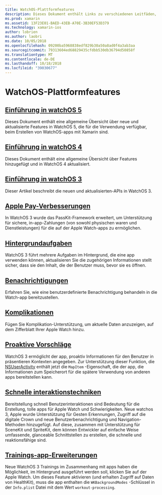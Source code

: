 ```yaml
---
title: WatchOS-Plattformfeatures
description: Dieses Dokument enthält Links zu verschiedenen Leitfäden, die WatchOS-Plattformfeatures wie z. B. Apple Pay, Benachrichtigungen, Komplikationen, proaktive Vorschläge, Trainings-apps und vieles mehr zu beschreiben.
ms.prod: xamarin
ms.assetid: 13F23E01-BAED-43EB-A70E-3B30EF53D379
ms.technology: xamarin-ios
author: lobrien
ms.author: laobri
ms.date: 10/05/2018
ms.openlocfilehash: 09200ba5968838edf829b30a50a8ad0f4a3ab3aa
ms.sourcegitcommit: 79313604ed68829435cfdbb530db36794d50858f
ms.translationtype: MT
ms.contentlocale: de-DE
ms.lasthandoff: 10/18/2018
ms.locfileid: "39030677"
---
```

# <a name="watchos-platform-features"></a>WatchOS-Plattformfeatures

## <a name="introduction-to-watchos-5introduction-to-watchos5indexmd"></a>[Einführung in watchOS 5](introduction-to-watchos5/index.md)

Dieses Dokument enthält eine allgemeine Übersicht über neue und aktualisierte Features in WatchOS 5, die für die Verwendung verfügbar, beim Erstellen von WatchOS-apps mit Xamarin sind.

## <a name="introduction-to-watchos-4introduction-to-watchos4md"></a>[Einführung in watchOS 4](introduction-to-watchos4.md)

Dieses Dokument enthält eine allgemeine Übersicht über Features hinzugefügt und in WatchOS 4 aktualisiert.

## <a name="introduction-to-watchos-3introduction-to-watchos3indexmd"></a>[Einführung in watchOS 3](introduction-to-watchos3/index.md)

Dieser Artikel beschreibt die neuen und aktualisierten-APIs in WatchOS 3.

## <a name="apple-pay-enhancementsioswatchosplatformapple-paymd"></a>[Apple Pay-Verbesserungen](~/ios/watchos/platform/apple-pay.md)

In WatchOS 3 wurde das PassKit-Framework erweitert, um Unterstützung für sichere, in-app-Zahlungen (von sowohl physischen waren und Dienstleistungen) für die auf der Apple Watch-apps zu ermöglichen.

## <a name="background-tasksioswatchosplatformbackground-tasksmd"></a>[Hintergrundaufgaben](~/ios/watchos/platform/background-tasks.md)

WatchOS 3 führt mehrere Aufgaben im Hintergrund, die eine app verwenden können, aktualisieren Sie die zugehörigen Informationen stellt sicher, dass sie den Inhalt, die der Benutzer muss, bevor sie es öffnen.

## <a name="notificationsnotificationsmd"></a>[Benachrichtigungen](notifications.md)

Erfahren Sie, wie eine benutzerdefinierte Benachrichtigung behandeln in die Watch-app bereitzustellen.

## <a name="complicationscomplicationsmd"></a>[Komplikationen](complications.md)

Fügen Sie Komplikation-Unterstützung, um aktuelle Daten anzuzeigen, auf dem Zifferblatt Ihrer Apple Watch hinzu.

## <a name="proactive-suggestionsioswatchosplatformproactive-suggestionsmd"></a>[Proaktive Vorschläge](~/ios/watchos/platform/proactive-suggestions.md)

WatchOS 3 ermöglicht der app, proaktiv Informationen für den Benutzer in präsentieren Kontexten angegeben. Zur Unterstützung dieser Funktion, die [NSUserActivity](https://developer.apple.com/reference/foundation/nsuseractivity) enthält jetzt die `MapItem` -Eigenschaft, die der app, die Informationen zum Speicherort für die spätere Verwendung von anderen apps bereitstellen kann.

## <a name="quick-interaction-techniquesioswatchosplatformquick-interaction-techniquesmd"></a>[Schnelle interaktionstechniken](~/ios/watchos/platform/quick-interaction-techniques.md)

Bereitstellung schnell Benutzerinteraktionen sind Bedeutung für die Erstellung, tolle apps für Apple Watch und Schwierigkeiten. Neue watchos 3, Apple wurde Unterstützung für Gesten Erkennungen, Zugriff auf die digitale Crown und neue Benutzerbenachrichtigung und Navigation-Methoden hinzugefügt. Auf diese, zusammen mit Unterstützung für SceneKit und SpriteKit, dem können Entwickler auf einfache Weise umfassende, glanceable Schnittstellen zu erstellen, die schnelle und reaktionsfähige sind.

## <a name="workout-app-enhancementsioswatchosplatformworkout-appsmd"></a>[Trainings-app-Erweiterungen](~/ios/watchos/platform/workout-apps.md)

Neue WatchOS 3 Trainings im Zusammenhang mit apps haben die Möglichkeit, im Hintergrund ausgeführt werden soll, klicken Sie auf der Apple Watch. Um dieses Feature aktivieren (und erhalten Zugriff auf Daten von HealthKit), muss die app enthalten die `WKBackgroundModes` -Schlüssel in der `Info.plist` Datei mit dem Wert `workout-processing`.
